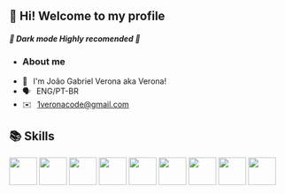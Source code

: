 

## 👋 Hi! Welcome to my profile
 
 ##### 👀 Dark mode Highly recomended 👀
 
- ### About me
- 🥱⠀I'm João Gabriel Verona aka Verona!
- 🗣️⠀ENG/PT-BR
- ✉️⠀1veronacode@gmail.com




## 📚 Skills
<img src="https://cdn.jsdelivr.net/gh/devicons/devicon/icons/java/java-plain.svg" width=50 /> <img src="https://cdn.jsdelivr.net/gh/devicons/devicon/icons/git/git-original.svg" width=50/> <img src="https://cdn.jsdelivr.net/gh/devicons/devicon/icons/figma/figma-original.svg" width=50/> 
<img src="https://cdn.jsdelivr.net/gh/devicons/devicon@latest/icons/html5/html5-original.svg" width=50/>
<img src="https://i.imgur.com/U2LoXjc.png" width=50/>
<img src="https://i.imgur.com/nLlb5EX.png" width=50/>
<img src="https://i.imgur.com/rhQjA7B.png" width=50/>
<img src="https://i.imgur.com/1awxIWe.png" width=50/>
<img src="https://upload.wikimedia.org/wikipedia/commons/thumb/a/a7/React-icon.svg/512px-React-icon.svg.png" width=50/>
